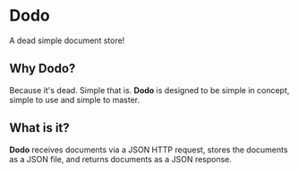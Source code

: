 # Dodo
A dead simple document store!

## Why Dodo?
Because it's dead. Simple that is. **Dodo** is designed to be simple in concept, simple to use and simple to master.

## What is it?
**Dodo** receives documents via a JSON HTTP request, stores the documents as a JSON file, and returns documents as a JSON response.
